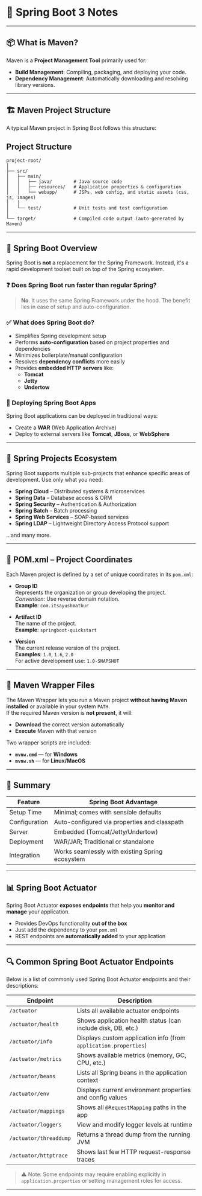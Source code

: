 # 🌱 Spring Boot 3 Notes

---

## 📦 What is Maven?

Maven is a **Project Management Tool** primarily used for:

- **Build Management**: Compiling, packaging, and deploying your code.
- **Dependency Management**: Automatically downloading and resolving library versions.

---

## 🏗 Maven Project Structure

A typical Maven project in Spring Boot follows this structure:

## Project Structure
```
project-root/
│
├── src/
│   ├── main/
│   │   ├── java/        # Java source code
│   │   ├── resources/   # Application properties & configuration
│   │   └── webapp/      # JSPs, web config, and static assets (css, js, images)
│   │
│   └── test/            # Unit tests and test configuration
│
└── target/              # Compiled code output (auto-generated by Maven)
```
---

## 🌼 Spring Boot Overview

Spring Boot is **not** a replacement for the Spring Framework. Instead, it's a rapid development toolset built on top of the Spring ecosystem.

### ❓ Does Spring Boot run faster than regular Spring?

> **No**. It uses the same Spring Framework under the hood. The benefit lies in ease of setup and auto-configuration.

### ✅ What does Spring Boot do?

- Simplifies Spring development setup
- Performs **auto-configuration** based on project properties and dependencies
- Minimizes boilerplate/manual configuration
- Resolves **dependency conflicts** more easily
- Provides **embedded HTTP servers** like:
    - **Tomcat**
    - **Jetty**
    - **Undertow**

### 🚀 Deploying Spring Boot Apps

Spring Boot applications can be deployed in traditional ways:

- Create a **WAR** (Web Application Archive)
- Deploy to external servers like **Tomcat**, **JBoss**, or **WebSphere**

---

## 🌱 Spring Projects Ecosystem

Spring Boot supports multiple sub-projects that enhance specific areas of development. Use only what you need:

- **Spring Cloud** – Distributed systems & microservices
- **Spring Data** – Database access & ORM
- **Spring Security** – Authentication & Authorization
- **Spring Batch** – Batch processing
- **Spring Web Services** – SOAP-based services
- **Spring LDAP** – Lightweight Directory Access Protocol support

...and many more.

---

## 🧩 POM.xml – Project Coordinates

Each Maven project is defined by a set of unique coordinates in its `pom.xml`:

- **Group ID**  
  Represents the organization or group developing the project.  
  _Convention_: Use reverse domain notation.  
  **Example**: `com.itsayushmathur`

- **Artifact ID**  
  The name of the project.  
  **Example**: `springboot-quickstart`

- **Version**  
  The current release version of the project.  
  **Examples**: `1.0`, `1.6`, `2.0`  
  For active development use: `1.0-SNAPSHOT`

---
## 🧰 Maven Wrapper Files

The Maven Wrapper lets you run a Maven project **without having Maven installed** or available in your system `PATH`.  
If the required Maven version is **not present**, it will:

- **Download** the correct version automatically
- **Execute** Maven with that version

Two wrapper scripts are included:

- **`mvnw.cmd`** — for **Windows**
- **`mvnw.sh`** — for **Linux/MacOS**

---
## 📌 Summary

| Feature       | Spring Boot Advantage                             |
|---------------|---------------------------------------------------|
| Setup Time    | Minimal; comes with sensible defaults             |
| Configuration | Auto-configured via properties and classpath      |
| Server        | Embedded (Tomcat/Jetty/Undertow)                  |
| Deployment    | WAR/JAR; Traditional or standalone                |
| Integration   | Works seamlessly with existing Spring ecosystem   |

---
## 📊 Spring Boot Actuator

Spring Boot Actuator **exposes endpoints** that help you **monitor and manage** your application.

- Provides DevOps functionality **out of the box**
- Just add the dependency to your `pom.xml`
- REST endpoints are **automatically added** to your application

---
## 🔍 Common Spring Boot Actuator Endpoints

Below is a list of commonly used Spring Boot Actuator endpoints and their descriptions:

| Endpoint           | Description                                                                 |
|--------------------|-----------------------------------------------------------------------------|
| `/actuator`        | Lists all available actuator endpoints                                      |
| `/actuator/health` | Shows application health status (can include disk, DB, etc.)                |
| `/actuator/info`   | Displays custom application info (from `application.properties`)            |
| `/actuator/metrics`| Shows available metrics (memory, GC, CPU, etc.)                             |
| `/actuator/beans`  | Lists all Spring beans in the application context                           |
| `/actuator/env`    | Displays current environment properties and config values                   |
| `/actuator/mappings`| Shows all `@RequestMapping` paths in the app                               |
| `/actuator/loggers`| View and modify logger levels at runtime                                    |
| `/actuator/threaddump` | Returns a thread dump from the running JVM                             |
| `/actuator/httptrace` | Shows last few HTTP request-response traces                              |

> ⚠️ Note: Some endpoints may require enabling explicitly in `application.properties` or setting management roles for access.

---